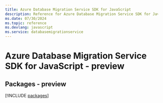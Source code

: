 ```yaml
---
title: Azure Database Migration Service SDK for JavaScript
description: Reference for Azure Database Migration Service SDK for JavaScript
ms.date: 07/30/2024
ms.topic: reference
ms.devlang: javascript
ms.service: databasemigrationservice
---
```

# Azure Database Migration Service SDK for JavaScript - preview
## Packages - preview
[!INCLUDE [packages](database-migration-service-index.md)]